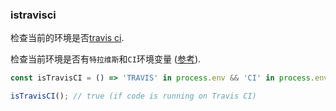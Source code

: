 ### istravisci

检查当前的环境是否[travis ci](https://travis-ci.org/). 

检查当前环境是否有`特拉维斯`和`CI`环境变量 ([参考](https://docs.travis-ci.com/user/environment-variables/#Default-Environment-Variables)). 

```js
const isTravisCI = () => 'TRAVIS' in process.env && 'CI' in process.env;
```

```js
isTravisCI(); // true (if code is running on Travis CI)
```